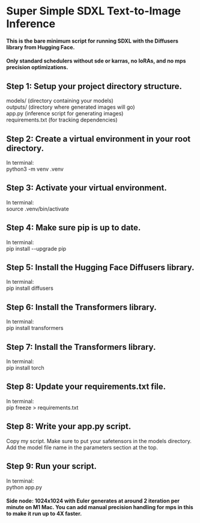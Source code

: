 # Super Simple SDXL Text-to-Image Inference
#### This is the bare minimum script for running SDXL with the Diffusers library from Hugging Face.
#### Only standard schedulers without sde or karras, no loRAs, and no mps precision optimizations.

## Step 1: Setup your project directory structure.
models/ (directory containing your models)  
outputs/ (directory where generated images will go)  
app.py (inference script for generating images)  
requirements.txt (for tracking dependencies)

## Step 2: Create a virtual environment in your root directory.
In terminal:  
python3 -m venv .venv


## Step 3: Activate your virtual environment.
In terminal:  
source .venv/bin/activate


## Step 4: Make sure pip is up to date.
In terminal:  
pip install --upgrade pip


## Step 5: Install the Hugging Face Diffusers library.
In terminal:  
pip install diffusers


## Step 6: Install the Transformers library.
In terminal:  
pip install transformers


## Step 7: Install the Transformers library.
In terminal:  
pip install torch


## Step 8: Update your requirements.txt file.
In terminal:  
pip freeze > requirements.txt


## Step 8: Write your app.py script.
Copy my script. Make sure to put your safetensors in the models directory.  
Add the model file name in the parameters section at the top.

## Step 9: Run your script.
In terminal:  
python app.py

#### Side node: 1024x1024 with Euler generates at around 2 iteration per minute on M1 Mac. You can add manual precision handling for mps in this to make it run up to 4X faster.
